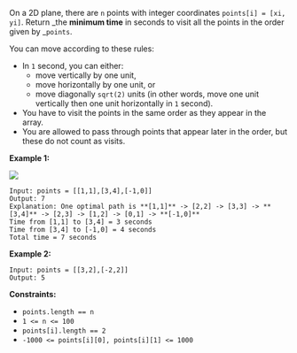 On a 2D plane, there are `n` points with integer coordinates `points[i] = [xi,
yi]`. Return _the **minimum time** in seconds to visit all the points in the
order given by _`points`.

You can move according to these rules:

  * In `1` second, you can either: 
    * move vertically by one unit,
    * move horizontally by one unit, or
    * move diagonally `sqrt(2)` units (in other words, move one unit vertically then one unit horizontally in `1` second).
  * You have to visit the points in the same order as they appear in the array.
  * You are allowed to pass through points that appear later in the order, but these do not count as visits.



**Example 1:**

![](https://assets.leetcode.com/uploads/2019/11/14/1626_example_1.PNG)

    
    
    Input: points = [[1,1],[3,4],[-1,0]]
    Output: 7
    Explanation: One optimal path is **[1,1]** -> [2,2] -> [3,3] -> **[3,4]** -> [2,3] -> [1,2] -> [0,1] -> **[-1,0]**   
    Time from [1,1] to [3,4] = 3 seconds 
    Time from [3,4] to [-1,0] = 4 seconds
    Total time = 7 seconds

**Example 2:**

    
    
    Input: points = [[3,2],[-2,2]]
    Output: 5
    



**Constraints:**

  * `points.length == n`
  * `1 <= n <= 100`
  * `points[i].length == 2`
  * `-1000 <= points[i][0], points[i][1] <= 1000`

